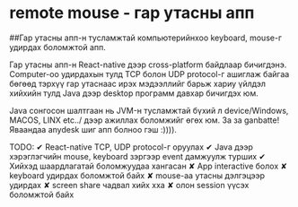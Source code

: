 # remote mouse - гар утасны апп 

##Гар утасны апп-н тусламжтай компьютерийнхоо keyboard, mouse-г удирдах боломжтой апп.

Гар утасны апп-н React-native дээр cross-platform байдлаар бичигдэнэ.
Computer-оо удирдахын тулд TCP болон UDP protocol-г ашиглаж байгаа бөгөөд тэрхүү гар утаснаас ирэх мэдээллийг барьж хариу үйлдэл хийхийн тулд Java дээр desktop программ давхар бичигдэх юм.



Java сонгосон шалтгаан нь JVM-н тусламжтай бүхий л device/Windows, MACOS, LINX etc../ дээр ажиллах боломжийг өгөх юм.
За за ganbatte! Яваандаа anydesk шиг апп болноо гэш :)))).


TODO:
 ✔ React-native TCP, UDP protocol-г оруулах
 ✔ Java дээр хэрэглэгчийн mouse, keyboard зэргээр event дамжуулж турших
 ✔ Хийхэд шаардлагатай боломжуудаа хангасан
 ✘ App interactive болох
 ✘ keyboard удирдах боломжтой байх
 ✘ mouse-аа утасны дэлгэцээр удирдах
 ✘ screen share чадвал хийх хха
 ✘ олон session үүсэх боломжтой байх
